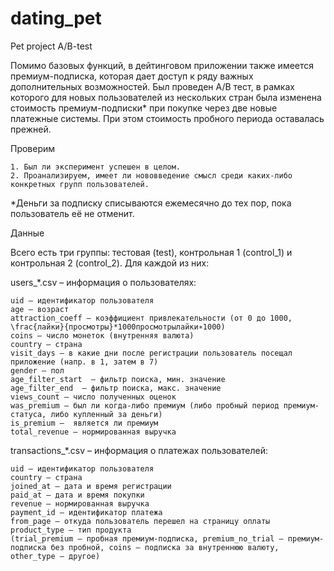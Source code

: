 # dating_pet
Pet project A/B-test

Помимо базовых функций, в дейтинговом приложении также имеется премиум-подписка, которая дает доступ к ряду важных дополнительных возможностей. Был проведен A/B тест, в рамках которого для новых пользователей из нескольких стран была изменена стоимость премиум-подписки* при покупке через две новые платежные системы. При этом стоимость пробного периода оставалась прежней.

Проверим

    1. Был ли эксперимент успешен в целом.
    2. Проанализируем, имеет ли нововведение смысл среди каких-либо конкретных групп пользователей.

*Деньги за подписку списываются ежемесячно до тех пор, пока пользователь её не отменит.

Данные

Всего есть три группы: тестовая (test), контрольная 1 (control_1) и контрольная 2 (control_2). Для каждой из них:

users_*.csv – информация о пользователях:

    uid – идентификатор пользователя
    age – возраст
    attraction_coeff – коэффициент привлекательности (от 0 до 1000, \frac{лайки}{просмотры}*1000просмотрылайки∗1000)
    coins – число монеток (внутренняя валюта)
    country – страна  
    visit_days – в какие дни после регистрации пользователь посещал приложение (напр. в 1, затем в 7)
    gender – пол
    age_filter_start  – фильтр поиска, мин. значение 
    age_filter_end  – фильтр поиска, макс. значение 
    views_count – число полученных оценок 
    was_premium – был ли когда-либо премиум (либо пробный период премиум-статуса, либо купленный за деньги)
    is_premium –  является ли премиум
    total_revenue – нормированная выручка
     

transactions_*.csv – информация о платежах пользователей:

    uid – идентификатор пользователя
    country – страна
    joined_at – дата и время регистрации
    paid_at – дата и время покупки
    revenue – нормированная выручка
    payment_id – идентификатор платежа
    from_page – откуда пользователь перешел на страницу оплаты
    product_type – тип продукта 
    (trial_premium – пробная премиум-подписка, premium_no_trial – премиум-подписка без пробной, coins – подписка за внутреннюю валюту, other_type – другое)
    
